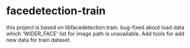 # facedetection-train
this project is based on libfacedetection.train. bug-fixed about load data which 'WIDER_FACE' list for image path is unavailable. Add tools for add new data for train dataset.
